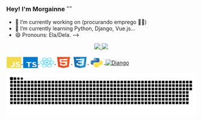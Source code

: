 ### Hey! I'm Morgainne ˆˆ

- 🔭 I’m currently working on (procurando emprego 🤭🙃)
- 🌱 I’m currently learning Python, Django, Vue.js...
- 😄 Pronouns: Ela/Dela.
-->

<div align="center">
  <a href="https://github.com/morgainneqwerty">
  <img height="180em" src="https://github-readme-stats.vercel.app/api?username=morgainneqwerty&show_icons=true&theme=dracula&include_all_commits=true&count_private=true"/>
  <img height="180em" src="https://github-readme-stats.vercel.app/api/top-langs/?username=morgainneqwerty&layout=compact&langs_count=7&theme=dracula"/>
</div>
  
<div style="display: inline_block"><br>
  <img align="center" alt="Js" height="30" width="40" src="https://raw.githubusercontent.com/devicons/devicon/master/icons/javascript/javascript-plain.svg">
  <img align="center" alt="Ts" height="30" width="40" src="https://raw.githubusercontent.com/devicons/devicon/master/icons/typescript/typescript-plain.svg">
  <img align="center" alt="React" height="30" width="40" src="https://raw.githubusercontent.com/devicons/devicon/master/icons/react/react-original.svg">
  <img align="center" alt="HTML" height="30" width="40" src="https://raw.githubusercontent.com/devicons/devicon/master/icons/html5/html5-original.svg">
  <img align="center" alt="CSS" height="30" width="40" src="https://raw.githubusercontent.com/devicons/devicon/master/icons/css3/css3-original.svg">
  <img align="center" alt="Python" height="30" width="40" src="https://raw.githubusercontent.com/devicons/devicon/master/icons/python/python-original.svg">
  <img align="center" alt="Django" height="30" width="40" src="https://cdn.jsdelivr.net/gh/devicons/devicon/icons/django/django-plain.svg" />
  
  
  ![Snake animation](https://github.com/MorgainneQwerty/morgainneqwerty/blob/output/github-contribution-grid-snake.svg)
  
</div>
